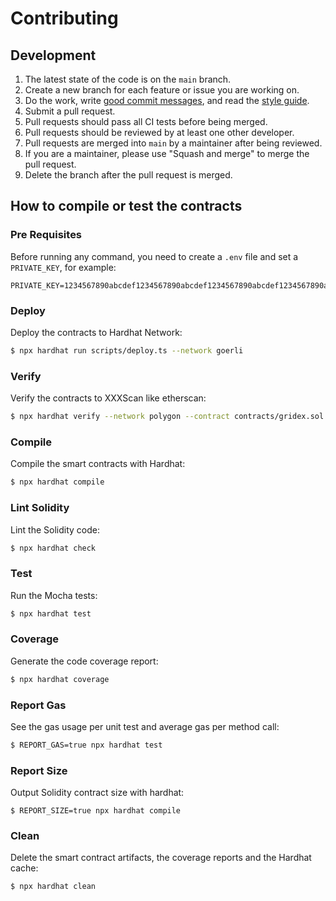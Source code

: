 # Contributing

## Development

1. The latest state of the code is on the `main` branch.
2. Create a new branch for each feature or issue you are working on.
3. Do the work, write [good commit messages](https://chris.beams.io/posts/git-commit/), and read
   the [style guide](https://solidity.readthedocs.io/en/v0.8.6/style-guide.html).
4. Submit a pull request.
5. Pull requests should pass all CI tests before being merged.
6. Pull requests should be reviewed by at least one other developer.
7. Pull requests are merged into `main` by a maintainer after being reviewed.
8. If you are a maintainer, please use "Squash and merge" to merge the pull request.
9. Delete the branch after the pull request is merged.

## How to compile or test the contracts

### Pre Requisites

Before running any command, you need to create a `.env` file and set a `PRIVATE_KEY`, for example:

```
PRIVATE_KEY=1234567890abcdef1234567890abcdef1234567890abcdef1234567890abcdef
```

### Deploy

Deploy the contracts to Hardhat Network:

```sh
$ npx hardhat run scripts/deploy.ts --network goerli
```

### Verify

Verify the contracts to XXXScan like etherscan:

```sh
$ npx hardhat verify --network polygon --contract contracts/gridex.sol:Gridex <Contract Address>
```

### Compile

Compile the smart contracts with Hardhat:

```sh
$ npx hardhat compile
```

### Lint Solidity

Lint the Solidity code:

```sh
$ npx hardhat check
```

### Test

Run the Mocha tests:

```sh
$ npx hardhat test
```

### Coverage

Generate the code coverage report:

```sh
$ npx hardhat coverage
```

### Report Gas

See the gas usage per unit test and average gas per method call:

```sh
$ REPORT_GAS=true npx hardhat test
```

### Report Size

Output Solidity contract size with hardhat:

```shell
$ REPORT_SIZE=true npx hardhat compile
```

### Clean

Delete the smart contract artifacts, the coverage reports and the Hardhat cache:

```sh
$ npx hardhat clean
```
